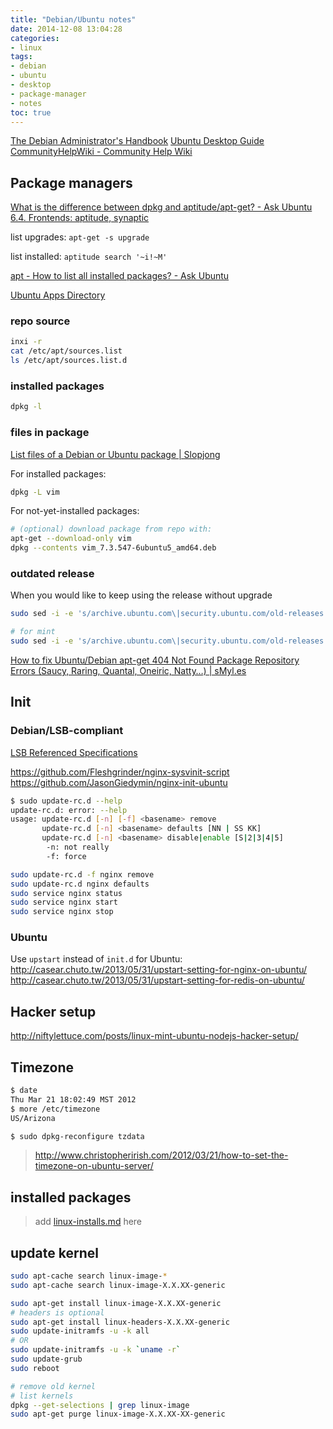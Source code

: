 ```yaml
---
title: "Debian/Ubuntu notes"
date: 2014-12-08 13:04:28
categories:
- linux
tags:
- debian
- ubuntu
- desktop
- package-manager
- notes
toc: true
---
```


[The Debian Administrator's Handbook](http://debian-handbook.info/browse/stable/)
[Ubuntu Desktop Guide](https://help.ubuntu.com/lts/ubuntu-help/index.html)
[CommunityHelpWiki - Community Help Wiki](https://help.ubuntu.com/community/CommunityHelpWiki)

<!-- more -->

## Package managers

[What is the difference between dpkg and aptitude/apt-get? - Ask Ubuntu](http://askubuntu.com/questions/309113/what-is-the-difference-between-dpkg-and-aptitude-apt-get)
[6.4. Frontends: aptitude, synaptic](http://debian-handbook.info/browse/stable/sect.apt-frontends.html)

list upgrades: `apt-get -s upgrade`

list installed: `aptitude search '~i!~M'`

[apt - How to list all installed packages? - Ask Ubuntu](http://askubuntu.com/questions/17823/how-to-list-all-installed-packages)

[Ubuntu Apps Directory](https://apps.ubuntu.com/cat/)

### repo source

```sh
inxi -r
cat /etc/apt/sources.list
ls /etc/apt/sources.list.d
```

### installed packages

```sh
dpkg -l
```

### files in package

[List files of a Debian or Ubuntu package | Slopjong](http://slopjong.de/2013/01/29/list-files-of-a-debian-package/)

For installed packages:
```sh
dpkg -L vim
```

For not-yet-installed packages:
```sh
# (optional) download package from repo with:
apt-get --download-only vim
dpkg --contents vim_7.3.547-6ubuntu5_amd64.deb
```

### outdated release

When you would like to keep using the release without upgrade

```sh
sudo sed -i -e 's/archive.ubuntu.com\|security.ubuntu.com/old-releases.ubuntu.com/g' /etc/apt/sources.list

# for mint
sudo sed -i -e 's/archive.ubuntu.com\|security.ubuntu.com/old-releases.ubuntu.com/g' /etc/apt/sources.list.d/official-package-repositories.list
```

[How to fix Ubuntu/Debian apt-get 404 Not Found Package Repository Errors (Saucy, Raring, Quantal, Oneiric, Natty…) | sMyl.es](https://smyl.es/how-to-fix-ubuntudebian-apt-get-404-not-found-package-repository-errors-saucy-raring-quantal-oneiric-natty/)

## Init

### Debian/LSB-compliant

[LSB Referenced Specifications](http://refspecs.linuxfoundation.org/lsb.shtml)

https://github.com/Fleshgrinder/nginx-sysvinit-script  
https://github.com/JasonGiedymin/nginx-init-ubuntu  

```sh
$ sudo update-rc.d --help
update-rc.d: error: --help
usage: update-rc.d [-n] [-f] <basename> remove
       update-rc.d [-n] <basename> defaults [NN | SS KK]
       update-rc.d [-n] <basename> disable|enable [S|2|3|4|5]
        -n: not really
        -f: force
```

```sh
sudo update-rc.d -f nginx remove
sudo update-rc.d nginx defaults
sudo service nginx status
sudo service nginx start
sudo service nginx stop
```

### Ubuntu

Use `upstart` instead of `init.d` for Ubuntu:  
http://casear.chuto.tw/2013/05/31/upstart-setting-for-nginx-on-ubuntu/  
http://casear.chuto.tw/2013/05/31/upstart-setting-for-redis-on-ubuntu/

## Hacker setup

http://niftylettuce.com/posts/linux-mint-ubuntu-nodejs-hacker-setup/

## Timezone

```sh
$ date
Thu Mar 21 18:02:49 MST 2012
$ more /etc/timezone
US/Arizona

$ sudo dpkg-reconfigure tzdata
```

> http://www.christopherirish.com/2012/03/21/how-to-set-the-timezone-on-ubuntu-server/

## installed packages

> add [linux-installs.md](https://gist.github.com/leesei/65bf019431fc418f8ce3) here

## update kernel

```sh
sudo apt-cache search linux-image-*
sudo apt-cache search linux-image-X.X.XX-generic

sudo apt-get install linux-image-X.X.XX-generic
# headers is optional
sudo apt-get install linux-headers-X.X.XX-generic
sudo update-initramfs -u -k all
# OR
sudo update-initramfs -u -k `uname -r`
sudo update-grub 
sudo reboot

# remove old kernel
# list kernels
dpkg --get-selections | grep linux-image
sudo apt-get purge linux-image-X.X.XX-XX-generic
```
